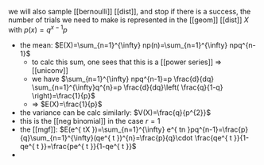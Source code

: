 we will also sample [[bernoulli]] [[dist]], and stop if there is a success, the number of trials we need to make is represented in the [[geom]] [[dist]] $X$ with $p(x)=q^{x-1}p$

- the mean: $E(X)=\sum_{n=1}^{\infty} np(n)=\sum_{n=1}^{\infty} npq^{n-1}$
	- to calc this sum, one sees that this is a [[power series]] => [[uniconv]]
	- we have $\sum_{n=1}^{\infty} npq^{n-1}=p \frac{d}{dq} \sum_{n=1}^{\infty}q^{n}=p \frac{d}{dq}\left( \frac{q}{1-q} \right)=\frac{1}{p}$
	- => $E(X)=\frac{1}{p}$
- the variance can be calc similarly: $V(X)=\frac{q}{p^{2}}$
- this is the [[neg binomial]] in the case $r=1$
- the [[mgf]]: $E(e^{ tX })=\sum_{n=1}^{\infty} e^{ tn }pq^{n-1}=\frac{p}{q}\sum_{n=1}^{\infty}(qe^{ t })^{n}=\frac{p}{q}\cdot \frac{qe^{ t }}{1-qe^{ t }}=\frac{pe^{ t }}{1-qe^{ t }}$
- 